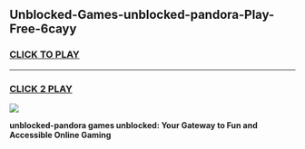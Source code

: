 
## Unblocked-Games-unblocked-pandora-Play-Free-6cayy
<h3>
<a href="https://premium76.site?title=unblocked-pandora&ref=23A">CLICK TO PLAY</a></h3>
<hr>

<h3>
<a href="https://premium76.site?title=unblocked-pandora&ref=23A">CLICK 2 PLAY</a>
  
</h3>

<a href="https://premium76.site?title=unblocked-pandora&ref=23A"><img src="https://clearcache.store/games.png"></a>


**unblocked-pandora games unblocked: Your Gateway to Fun and Accessible Online Gaming**
